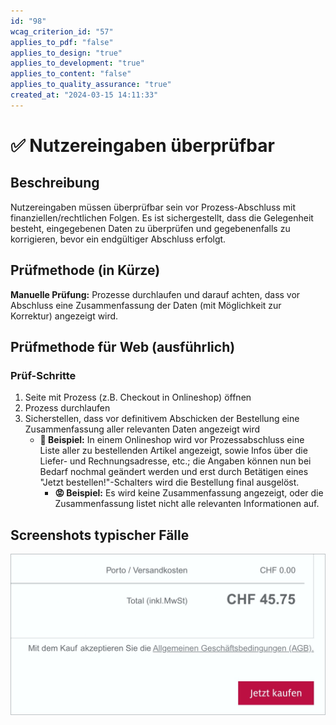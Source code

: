 ```yaml
---
id: "98"
wcag_criterion_id: "57"
applies_to_pdf: "false"
applies_to_design: "true"
applies_to_development: "true"
applies_to_content: "false"
applies_to_quality_assurance: "true"
created_at: "2024-03-15 14:11:33"
---
```


# ✅ Nutzereingaben überprüfbar

## Beschreibung

Nutzereingaben müssen überprüfbar sein vor Prozess-Abschluss mit finanziellen/rechtlichen Folgen. Es ist sichergestellt, dass die Gelegenheit besteht, eingegebenen Daten zu überprüfen und gegebenenfalls zu korrigieren, bevor ein endgültiger Abschluss erfolgt.

## Prüfmethode (in Kürze)

**Manuelle Prüfung:** Prozesse durchlaufen und darauf achten, dass vor Abschluss eine Zusammenfassung der Daten (mit Möglichkeit zur Korrektur) angezeigt wird.

## Prüfmethode für Web (ausführlich)

### Prüf-Schritte

1. Seite mit Prozess (z.B. Checkout in Onlineshop) öffnen
1. Prozess durchlaufen
1. Sicherstellen, dass vor definitivem Abschicken der Bestellung eine Zusammenfassung aller relevanten Daten angezeigt wird
    - **🙂 Beispiel:** In einem Onlineshop wird vor Prozessabschluss eine Liste aller zu bestellenden Artikel angezeigt, sowie Infos über die Liefer- und Rechnungsadresse, etc.; die Angaben können nun bei Bedarf nochmal geändert werden und erst durch Betätigen eines "Jetzt bestellen!"-Schalters wird die Bestellung final ausgelöst.
        - **😡 Beispiel:** Es wird keine Zusammenfassung angezeigt, oder die Zusammenfassung listet nicht alle relevanten Informationen auf.

## Screenshots typischer Fälle

![Eine Übersichts-Seite in einem Online-Shop zeigt alle relevanten Infos nochmal an, bevor die Bestellung definitiv abgeschickt wird](images/eine-bersichts-seite-in-einem-online-shop-zeigt-alle-relevanten-infos-nochmal-an-bevor-die-bestellung-definitiv-abgeschickt-wird.png)